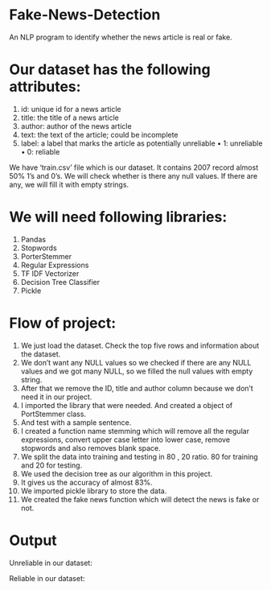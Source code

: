 # Fake-News-Detection
An NLP program to identify whether the news article is real or fake.

# Our dataset has the following attributes:
1.	id: unique id for a news article
2.	title: the title of a news article
3.	author: author of the news article
4.	text: the text of the article; could be incomplete
5.	label: a label that marks the article as potentially unreliable
    •	1: unreliable
    •	0: reliable
    
We have ‘train.csv’ file which is our dataset. 
It contains 2007 record almost 50% 1’s and 0’s.
We will check whether is there any null values. If there are any, we will fill it with empty strings.

# We will need following libraries:
1.	Pandas
2.	Stopwords
3.	PorterStemmer
4.	Regular Expressions
5.	TF IDF Vectorizer
6.	Decision Tree Classifier
7.	Pickle

# Flow of project:
1. We just load the dataset. Check the top five rows and information about the dataset.
2. We don’t want any NULL values so we checked if there are any NULL values and we got many NULL, so we filled the null values with empty string.
3. After that we remove the ID, title and author column because we don’t need it in our project.
4. I imported the library that were needed. And created a object of PortStemmer class.
5. And test with a sample sentence.
6. I created a function name stemming which will remove all the regular expressions, convert upper case letter into lower case, remove stopwords and also removes blank space.  
7. We split the data into training and testing in 80 , 20 ratio. 80 for training and 20 for testing.
8. We used the decision tree as our algorithm in this project. 
9. It gives us the accuracy of almost 83%. 
10. We imported pickle library to store the data. 
11. We created the fake news function which will detect the news is fake or not.

# Output
Unreliable in our dataset:

Reliable in our dataset:
